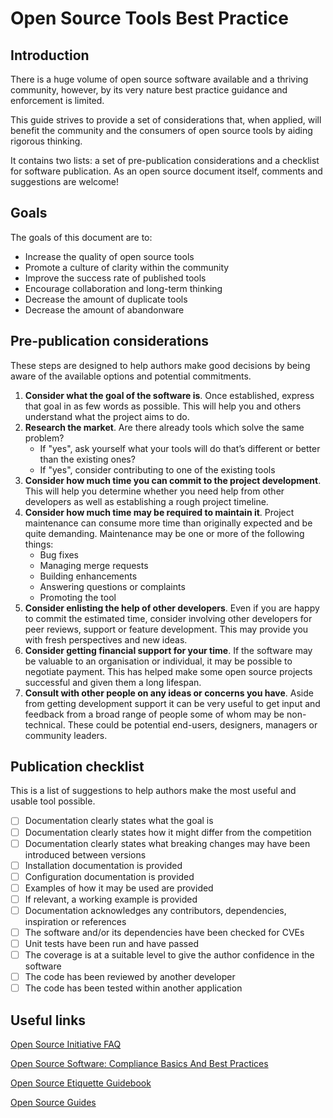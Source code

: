 # Open Source Tools Best Practice

## Introduction

There is a huge volume of open source software available and a thriving community, however, by its very nature best practice guidance and enforcement is limited.

This guide strives to provide a set of considerations that, when applied, will benefit the community and the consumers of open source tools by aiding rigorous thinking.

It contains two lists: a set of pre-publication considerations and a checklist for software publication. As an open source document itself, comments and suggestions are welcome!

## Goals
The goals of this document are to:

* Increase the quality of open source tools
* Promote a culture of clarity within the community
* Improve the success rate of published tools
* Encourage collaboration and long-term thinking
* Decrease the amount of duplicate tools
* Decrease the amount of abandonware


## Pre-publication considerations
These steps are designed to help authors make good decisions by being aware of the available options and potential commitments. 

1. **Consider what the goal of the software is**. Once established, express that goal in as few words as possible. This will help you and others understand what the project aims to do.
2. **Research the market**. Are there already tools which solve the same problem?
	* If "yes", ask yourself what your tools will do that’s different or better than the existing ones?
	* If "yes", consider contributing to one of the existing tools
3. **Consider how much time you can commit to the project development**. This will help you determine whether you need help from other developers as well as establishing a rough project timeline. 
4. **Consider how much time may be required to maintain it**. Project maintenance can consume more time than originally expected and be quite demanding. Maintenance may be one or more of the following things:
	* Bug fixes
	* Managing merge requests
	* Building enhancements
	* Answering questions or complaints
	* Promoting the tool
6. **Consider enlisting the help of other developers**. Even if you are happy to commit the estimated time, consider involving other developers for peer reviews, support or feature development. This may provide you with fresh perspectives and new ideas. 
7. **Consider getting financial support for your time**. If the software may be valuable to an organisation or individual, it may be possible to negotiate payment. This has helped make some open source projects successful and given them a long lifespan.
8. **Consult with other people on any ideas or concerns you have**. Aside from getting development support it can be very useful to get input and feedback from a broad range of people some of whom may be non-technical. These could be potential end-users, designers, managers or community leaders.

## Publication checklist
This is a list of suggestions to help authors make the most useful and usable tool possible.

- [ ] Documentation clearly states what the goal is
- [ ] Documentation clearly states how it might differ from the competition
- [ ] Documentation clearly states what breaking changes may have been introduced between versions
- [ ] Installation documentation is provided
- [ ] Configuration documentation is provided
- [ ] Examples of how it may be used are provided
- [ ] If relevant, a working example is provided
- [ ] Documentation acknowledges any contributors, dependencies, inspiration or references
- [ ] The software and/or its dependencies have been checked for CVEs
- [ ] Unit tests have been run and have passed
- [ ] The coverage is at a suitable level to give the author confidence in the software
- [ ] The code has been reviewed by another developer
- [ ] The code has been tested within another application

## Useful links
[Open Source Initiative FAQ](https://opensource.org/faq)

[Open Source Software: Compliance Basics And Best Practices](https://techcrunch.com/2012/12/14/open-source-software-compliance-basics-and-best-practices/)

[Open Source Etiquette Guidebook](https://css-tricks.com/author/kent-c-dodds-and-sarah-drasner/)

[Open Source Guides](https://opensource.guide/)